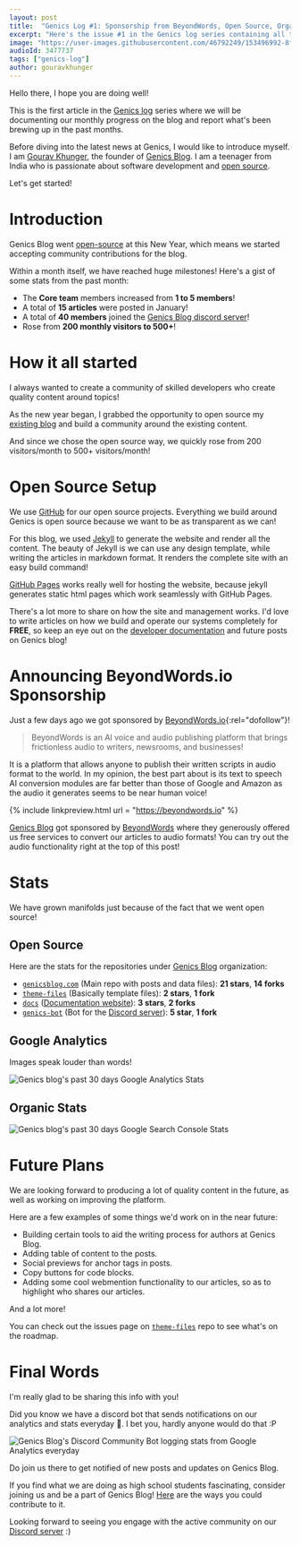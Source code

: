 ```yaml
---
layout: post
title:  "Genics Log #1: Sponsorship from BeyondWords, Open Source, Organic Stats and more"
excerpt: "Here's the issue #1 in the Genics log series containing all the latest news and updates on our blog's past month of January!"
image: "https://user-images.githubusercontent.com/46792249/153496992-8f711280-7740-4153-b825-0b1ba556bf6c.jpg"
audioId: 3477737
tags: ["genics-log"]
author: gouravkhunger
---
```


Hello there, I hope you are doing well!

This is the first article in the [Genics log](/category/genics-log) series where we will be documenting our monthly progress on the blog and report what's been brewing up in the past months.

Before diving into the latest news at Genics, I would like to introduce myself. I am [Gourav Khunger](/author/gouravkhunger/), the founder of [Genics Blog](/). I am a teenager from India who is passionate about software development and [open source](/tag/open-source/).

Let's get started!

# Introduction

Genics Blog went [open-source](https://github.com/genicsblog) at this New Year, which means we started accepting community contributions for the blog.

Within a month itself, we have reached huge milestones! Here's a gist of some stats from the past month:

- The **Core team** members increased from **1 to 5 members**!
- A total of **15 articles** were posted in January!
- A total of **40 members** joined the [Genics Blog discord server](https://discord.genicsblog.com)!
- Rose from **200 monthly visitors to 500+**!

# How it all started

I always wanted to create a community of skilled developers who create quality content around topics!

As the new year began, I grabbed the opportunity to open source my [existing blog](https://blog.gouravkhunger.xyz) and build a community around the existing content.

And since we chose the open source way, we quickly rose from 200 visitors/month to 500+ visitors/month!

# Open Source Setup

We use [GitHub](https://github.com) for our open source projects. Everything we build around Genics is open source because we want to be as transparent as we can!

For this blog, we used [Jekyll](https://jekyllrb.com) to generate the website and render all the content. The beauty of Jekyll is we can use any design template, while writing the articles in markdown format. It renders the complete site with an easy build command!

[GitHub Pages](https://pages.github.com) works really well for hosting the website, because jekyll generates static html pages which work seamlessly with GitHub Pages.

There's a lot more to share on how the site and management works. I'd love to write articles on how we build and operate our systems completely for **FREE**, so keep an eye out on the [developer documentation](https://docs.genicsblog.com/developer) and future posts on Genics blog!

# Announcing BeyondWords.io Sponsorship

Just a few days ago we got sponsored by [BeyondWords.io](https://beyondwords.io/?utm_source=genicsblog.com&utm_medium=cpc&utm_campaign=advertisement){:rel="dofollow"}!

> BeyondWords is an AI voice and audio publishing platform that brings frictionless audio to writers, newsrooms, and businesses!

It is a platform that allows anyone to publish their written scripts in audio format to the world. In my opinion, the best part about is its text to speech AI conversion modules are far better than those of Google and Amazon as the audio it generates seems to be near human voice!

{% include linkpreview.html url = "https://beyondwords.io" %}

[Genics Blog](/) got sponsored by [BeyondWords](https://beyondwords.io) where they generously offered us free services to convert our articles to audio formats! You can try out the audio functionality right at the top of this post!

# Stats

We have grown manifolds just because of the fact that we went open source!

## Open Source

Here are the stats for the repositories under [Genics Blog](https:/github.com/genicsblog) organization:

- [`genicsblog.com`](https://github.com/genicsblog/genicsblog.com) (Main repo with posts and data files): **21 stars**, **14 forks**
- [`theme-files`](https://github.com/genicsblog/theme-files) (Basically template files): **2 stars**, **1 fork**
- [`docs`](https://github.com/genicsblog/docs) ([Documentation website](https://docs.genicsblog.com)): **3 stars**, **2 forks**
- [`genics-bot`](https://github.com/genicsblog/genics-bot) (Bot for the [Discord server](https://discord.genicsblog.com)): **5 star**, **1 fork**

## Google Analytics

Images speak louder than words!

![Genics blog's past 30 days Google Analytics Stats](https://user-images.githubusercontent.com/46792249/153484864-a8bf7f54-03aa-4f30-95d8-7f94e2e94949.png)

## Organic Stats

![Genics blog's past 30 days Google Search Console Stats](https://user-images.githubusercontent.com/46792249/153484772-c2a0a786-0826-4771-85a8-c70f55dcb719.png)

# Future Plans

We are looking forward to producing a lot of quality content in the future, as well as working on improving the platform.

Here are a few examples of some things we'd work on in the near future:

- Building certain tools to aid the writing process for authors at Genics Blog.
- Adding table of content to the posts.
- Social previews for anchor tags in posts.
- Copy buttons for code blocks.
- Adding some cool webmention functionality to our articles, so as to highlight who shares our articles.

And a lot more!

You can check out the issues page on [`theme-files`](https://github.com/genicsblog/theme-files/issues) repo to see what's on the roadmap.

# Final Words

I'm really glad to be sharing this info with you!

Did you know we have a discord bot that sends notifications on our analytics and stats everyday 👀. I bet you, hardly anyone would do that :P

![Genics Blog's Discord Community Bot logging stats from Google Analytics everyday](https://user-images.githubusercontent.com/46792249/153487310-2dcd5854-4de9-47fa-a679-09a917d8564f.png)

Do join us there to get notified of new posts and updates on Genics Blog.

If you find what we are doing as high school students fascinating, consider joining us and be a part of Genics Blog! [Here](/contribute) are the ways you could contribute to it.

Looking forward to seeing you engage with the active community on our [Discord server](https://discord.genicsblog.com) :)
